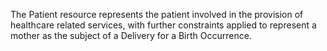 The Patient resource represents the patient involved in the provision of healthcare related services, with further constraints applied to represent a mother as the subject of a Delivery  for a Birth Occurrence.
